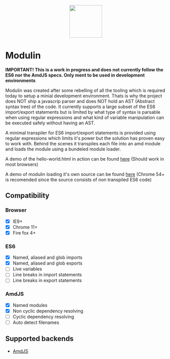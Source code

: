 <p align="center"><a><img width="102"src="https://github.com/RikardLegge/modulin/blob/master/resources/logo.png"></a></p>

# Modulin


__IMPORTANT! This is a work in progress and does not currently follow the ES6 nor the AmdJS specs. Only ment to be used in development environments__

Modulin was created after some rebelling of all the tooling which is required today to setup a minial development environment. Thats is why the project does NOT ship a javascrip parser and does NOT hold an AST (Abstract syntax tree) of the code. It currently supports a large subset of the ES6 import/export statements but is limited by what type of syntax is parsable when using regular expressions and what kind of variable manipulation can be executed safely without having an AST. 

A minimal transpiler for ES6 import/export statements is provided using regular expressions which limits it's power but the solution has proven easy to work with. Behind the scenes it transpiles each file into an amd module and loads the module using a bundeled module loader.

A demo of the hello-world.html in action can be found [here](https://www.legge.se/modulin/hello-world.html "legge.se") (Should work in most browsers)

A demo of modulin loading it's own source can be found [here](https://www.legge.se/modulin/test-load-self.html "legge.se") (Chrome 54+ is recomended since the source consists of non transpiled ES6 code)

## Compatibility

### Browser
- [X] IE9+
- [X] Chrome 11+
- [X] Fire fox 4+

### ES6 
- [x] Named, aliased and glob imports
- [x] Named, aliased and glob exports
- [ ] Live variables
- [ ] Line breaks in import statements
- [ ] Line breaks in export statements

### AmdJS
- [x] Named modules
- [x] Non cyclic dependency resolving
- [ ] Cyclic dependency resolving
- [ ] Auto detect filenames

## Supported backends
* [AmdJS](https://github.com/amdjs/amdjs-api/blob/master/AMD.md) 
